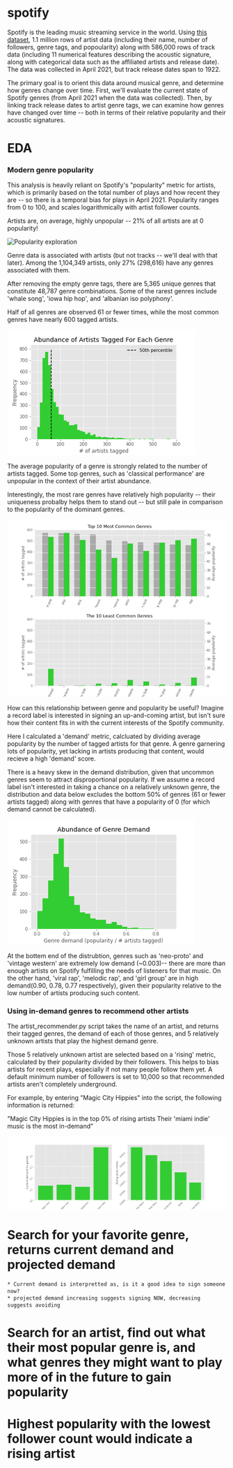 # spotify
Spotify is the leading music streaming service in the world. Using [this dataset](https://www.kaggle.com/yamaerenay/spotify-dataset-19212020-160k-tracks), 1.1 million rows of artist data (including their name, number of followers, genre tags, and popoularity) along with 586,000 rows of track data (including 11 numerical features describing the acoustic signature, along with categorical data such as the affiliated artists and release date). The data was collected in April 2021, but track release dates span to 1922.

The primary goal is to orient this data around musical genre, and determine how genres change over time. First, we'll evaluate the current state of Spotify genres (from April 2021 when the data was collected). Then, by linking track release dates to artist genre tags, we can examine how genres have changed over time -- both in terms of their relative popularity and their acoustic signatures. 

# EDA
### Modern genre popularity

This analysis is heavily reliant on Spotify's "popularity" metric for artists, which is primarily based on the total number of plays and how recent they are -- so there is a temporal bias for plays in April 2021. Popularity ranges from 0 to 100, and scales logarithmically with artist follower counts.

Artists are, on average, highly unpopular -- 21% of all artists are at 0 popularity!

![Popularity exploration](./img/popularity_metric_hist_scat.png')

Genre data is associated with artists (but not tracks -- we'll deal with that later). Among the 1,104,349 artists, only 27% (298,616) have any genres associated with them.

After removing the empty genre tags, there are 5,365 unique genres that constitute 48,787 genre combinations. Some of the rarest genres include 'whale song', 'iowa hip hop', and 'albanian iso polyphony'.

Half of all genres are observed 61 or fewer times, while the most common genres have nearly 600 tagged artists.

![Tagged artist distribution](./img/genre_count_histogram.png)

The average popularity of a genre is strongly related to the number of artists tagged. Some top genres, such as 'classical performance' are unpopular in the context of their artist abundance.

Interestingly, the most rare genres have relatively high popularity -- their uniqueness probalby helps them to stand out -- but still pale in comparison to the popularity of the dominant genres.

![Top 10 genres](./img/top_10_genres_count_and_pop_bar.png)
![Bottom 10 genres](./img/bottom_10_genres_count_and_pop_bar.png)

How can this relationship between genre and popularity be useful? Imagine a record label is interested in signing an up-and-coming artist, but isn't sure how their content fits in with the current interests of the Spotify community.

Here I calculated a 'demand' metric, calcluated by dividing average popularity by the number of tagged artists for that genre. A genre garnering lots of popularity, yet lacking in artists producing that content, would recieve a high 'demand' score.

There is a heavy skew in the demand distribution, given that uncommon genres seem to attract disproportional popularity. If we assume a record label isn't interested in taking a chance on a relatively unknown genre, the distribution and data below excludes the bottom 50% of genres (61 or fewer artists tagged) along with genres that have a popularity of 0 (for which demand cannot be calculated).

![Genre demand distribution](./img/genre_demand_hist.png)

At the bottem end of the distrubtion, genres such as 'neo-proto' and 'vintage western' are extremely low demand (~0.003)-- there are more than enough artists on Spotify fulfilling the needs of listeners for that music. On the other hand, 'viral rap', 'melodic rap', and 'girl group' are in high demand(0.90, 0.78, 0.77 respectively), given their popularity relative to the low number of artists producing such content. 


### Using in-demand genres to recommend other artists

The artist_recommender.py script takes the name of an artist, and returns their tagged genres, the demand of each of those genres, and 5 relatively unknown artists that play the highest demand genre.

Those 5 relatively unknown artist are selected based on a 'rising' metric, calculated by their popularity divided by their followers. This helps to bias artists for recent plays, especially if not many people follow them yet. A default minimum number of followers is set to 10,000 so that recommended artists aren't completely underground.

For example, by entering "Magic City Hippies" into the script, the following information is returned:

"Magic City Hippies is in the top 0% of rising artists
Their 'miami indie' music is the most in-demand"

![Artist recommendation](./img/artist_recommender.png)









# Search for your favorite genre, returns current demand and projected demand
    * Current demand is interpretted as, is it a good idea to sign someone now?
    * projected demand increasing suggests signing NOW, decreasing suggests avoiding

# Search for an artist, find out what their most popular genre is, and what genres they might want to play more of in the future to gain popularity

# Highest popularity with the lowest follower count would indicate a rising artist